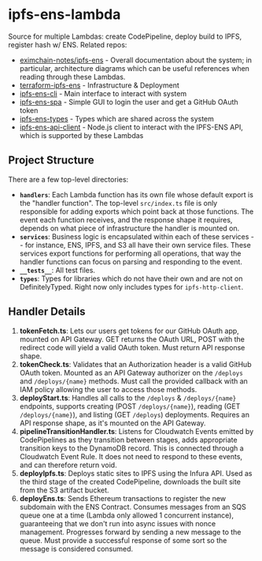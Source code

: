 # ipfs-ens-lambda

Source for multiple Lambdas: create CodePipeline, deploy build to IPFS, register hash w/ ENS.  Related repos:

- [eximchain-notes/ipfs-ens](https://github.com/Eximchain/eximchain-notes/tree/master/ipfs-ens) - Overall documentation about the system; in particular, architecture diagrams which can be useful references when reading through these Lambdas.
- [terraform-ipfs-ens](https://github.com/Eximchain/terraform-ipfs-ens) - Infrastructure & Deployment
- [ipfs-ens-cli](https://github.com/eximchain/ipfs-ens-cli) - Main interface to interact with system
- [ipfs-ens-spa](https://github.com/eximchain/ipfs-ens-spa) - Simple GUI to login the user and get a GitHub OAuth token
- [ipfs-ens-types](https://github.com/eximchain/ipfs-ens-types) - Types which are shared across the system
- [ipfs-ens-api-client](https://github.com/eximchain/ipfs-ens-api-client) - Node.js client to interact with the IPFS-ENS API, which is supported by these Lambdas

## Project Structure

There are a few top-level directories:
- **`handlers`**: Each Lambda function has its own file whose default export is the "handler function".  The top-level `src/index.ts` file is only responsible for adding exports which point back at those functions.  The event each function receives, and the response shape it requires, depends on what piece of infrastructure the handler is mounted on.
- **`services`**: Business logic is encapsulated within each of these services -- for instance, ENS, IPFS, and S3 all have their own service files.  These services export functions for performing all operations, that way the handler functions can focus on parsing and responding to the event.
- **`__tests__`**: All test files.
- **`types`**: Types for libraries which do not have their own and are not on DefinitelyTyped.  Right now only includes types for `ipfs-http-client`.

## Handler Details

1. **tokenFetch.ts**: Lets our users get tokens for our GitHub OAuth app, mounted on API Gateway.  GET returns the OAuth URL, POST with the redirect code will yield a valid OAuth token.  Must return API response shape.
2. **tokenCheck.ts**: Validates that an Authorization header is a valid GitHub OAuth token.  Mounted as an API Gateway authorizer on the `/deploys` and `/deploys/{name}` methods.  Must call the provided callback with an IAM policy allowing the user to access those methods.
3. **deployStart.ts**: Handles all calls to the `/deploys` & `/deploys/{name}` endpoints, supports creating (POST `/deploys/{name}`), reading (GET `/deploys/{name}`), and listing (GET `/deploys`) deployments.  Requires an API response shape, as it's mounted on the API Gateway.
4. **pipelineTransitionHandler.ts**: Listens for Cloudwatch Events emitted by CodePipelines as they transition between stages, adds appropriate transition keys to the DynamoDB record.  This is connected through a Cloudwatch Event Rule.  It does not need to respond to these events, and can therefore return void.
5. **deployIpfs.ts**: Deploys static sites to IPFS using the Infura API.  Used as the third stage of the created CodePipeline, downloads the built site from the S3 artifact bucket.
6. **deployEns.ts**: Sends Ethereum transactions to register the new subdomain with the ENS Contract.  Consumes messages from an SQS queue one at a time (Lambda only allowed 1 concurrent instance), guaranteeing that we don't run into async issues with nonce management.  Progresses forward by sending a new message to the queue.  Must provide a successful response of some sort so the message is considered consumed.